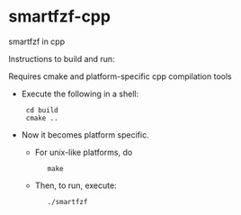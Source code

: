 # smartfzf-cpp

smartfzf in cpp

Instructions to build and run:

Requires cmake and platform-specific cpp compilation tools

 * Execute the following in a shell:

        cd build
        cmake ..

 * Now it becomes platform specific.
   
   + For unix-like platforms, do

            make

   + Then, to run, execute: 

            ./smartfzf


